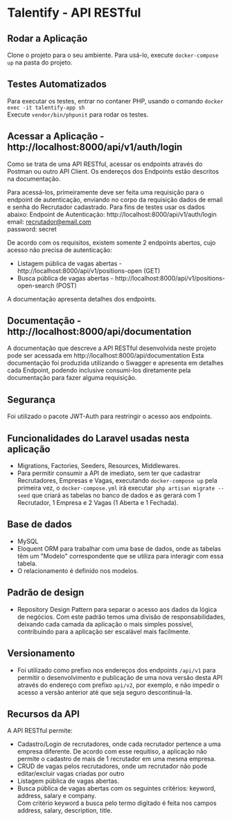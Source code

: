 # Talentify - API RESTful

## Rodar a Aplicação
Clone o projeto para o seu ambiente.
Para usá-lo, execute `docker-compose up` na pasta do projeto.

## Testes Automatizados
Para executar os testes, entrar no contaner PHP, usando o comando `docker exec -it talentify-app sh`  
Execute `vendor/bin/phpunit` para rodar os testes.

## Acessar a Aplicação - http://localhost:8000/api/v1/auth/login
Como se trata de uma API RESTful, acessar os endpoints através do Postman ou outro API Client.
Os endereços dos Endpoints estão descritos na documentação.  

Para acessá-los, primeiramente deve ser feita uma requisição para o endpoint de autenticação, enviando no corpo da requisição dados de email e senha do Recrutador cadastrado.
Para fins de testes usar os dados abaixo:
Endpoint de Autenticação: http://localhost:8000/api/v1/auth/login  
email: recrutador@email.com  
password: secret  

De acordo com os requisitos, existem somente 2 endpoints abertos, cujo acesso não precisa de autenticação:
- Listagem pública de vagas abertas - http://localhost:8000/api/v1/positions-open (GET)
- Busca pública de vagas abertas - http://localhost:8000/api/v1/positions-open-search (POST)

A documentação apresenta detalhes dos endpoints.

## Documentação - http://localhost:8000/api/documentation
A documentação que descreve a API RESTful desenvolvida neste projeto pode ser acessada em http://localhost:8000/api/documentation
Esta documentação foi produzida utilizando o Swagger e apresenta em detalhes cada Endpoint, podendo inclusive consumí-los diretamente pela documentação para fazer alguma requisição.

## Segurança
Foi utilizado o pacote JWT-Auth para restringir o acesso aos endpoints.  

## Funcionalidades do Laravel usadas nesta aplicação
- Migrations, Factories, Seeders, Resources, Middlewares.
- Para permitir consumir a API de imediato, sem ter que cadastrar Recrutadores, Empresas e Vagas, executando `docker-compose up`
  pela primeira vez, o `docker-compose.yml` irá executar` php artisan migrate --seed` que criará as tabelas no banco de dados e as gerará com 1 Recrutador, 1 Empresa e 2 Vagas (1 Aberta e 1 Fechada).

## Base de dados
- MySQL
- Eloquent ORM para trabalhar com uma base de dados, onde as tabelas têm um "Modelo" correspondente que se utiliza para interagir com essa tabela.
- O relacionamento é definido nos modelos.

## Padrão de design
- Repository Design Pattern para separar o acesso aos dados da lógica de negócios. Com este padrão temos uma divisão de responsabilidades, 
  deixando cada camada da aplicação o mais simples possível, contribuindo para a aplicação ser escalável mais facilmente. 

## Versionamento
- Foi utilizado como prefixo nos endereços dos endpoints `/api/v1` para permitir o desenvolvimento e publicação de uma nova versão desta API através
do endereço com prefixo `api/v2`, por exemplo, e não impedir o acesso a versão anterior até que seja seguro descontinuá-la.

## Recursos da API
A API RESTful permite:
- Cadastro/Login de recrutadores, onde cada recrutador pertence a uma empresa diferente. De acordo com esse requitiso, a aplicação não permite o cadastro de mais de 1 recrutador em uma mesma empresa.
- CRUD de vagas pelos recrutadores, onde um recrutador não pode editar/excluir vagas criadas por outro
- Listagem pública de vagas abertas.
- Busca pública de vagas abertas com os seguintes critérios: keyword, address, salary e company.  
Com critério keyword a busca pelo termo digitado é feita nos campos address, salary, description, title.
